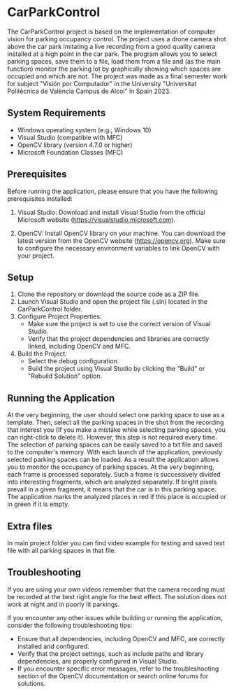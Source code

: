 # CarParkControl

The CarParkControl project is based on the implementation of computer vision for parking occupancy control. The project uses a drone camera shot above the car park imitating a live recording from a good quality camera installed at a high point in the car park. The program allows you to select parking spaces, save them to a file, load them from a file and (as the main function) monitor the parking lot by graphically showing which spaces are occupied and which are not. The project was made as a final semester work for subject "Visión por Computador" in the University "Universitat Politècnica de València Campus de Alcoi" in Spain 2023.

## System Requirements
- Windows operating system (e.g., Windows 10)
- Visual Studio (compatible with MFC)
- OpenCV library (version 4.7.0 or higher)
- Microsoft Foundation Classes (MFC)

## Prerequisites
Before running the application, please ensure that you have the following prerequisites installed:

1. Visual Studio: Download and install Visual Studio from the official Microsoft website (https://visualstudio.microsoft.com).

2. OpenCV: Install OpenCV library on your machine. You can download the latest version from the OpenCV website (https://opencv.org). Make sure to configure the necessary environment variables to link OpenCV with your project.

## Setup
1. Clone the repository or download the source code as a ZIP file.
2. Launch Visual Studio and open the project file (.sln) located in the CarParkControl folder.
3. Configure Project Properties:
   - Make sure the project is set to use the correct version of Visual Studio.
   - Verify that the project dependencies and libraries are correctly linked, including OpenCV and MFC.
4. Build the Project:
   - Select the debug configuration.
   - Build the project using Visual Studio by clicking the "Build" or "Rebuild Solution" option.

## Running the Application
At the very beginning, the user should select one parking space to use as a template. Then, select all the parking spaces in the shot from the recording that interest you (If you make a mistake while selecting parking spaces, you can right-click to delete it). However, this step is not required every time. The selection of parking spaces can be easily saved to a txt file and saved to the computer's memory. With each launch of the application, previously selected parking spaces can be loaded. As a result the application allows you to monitor the occupancy of parking spaces. At the very beginning, each frame is processed separately. Such a frame is successively divided into interesting fragments, which are analyzed separately. If bright pixels prevail in a given fragment, it means that the car is in this parking space. The application marks the analyzed places in red if this place is occupied or in green if it is empty.

## Extra files
In main project folder you can find video example for testing and saved text file with all parking spaces in that file.

## Troubleshooting
If you are using your own videos remember that the camera recording must be recorded at the best right angle for the best effect. The solution does not work at night and in poorly lit parkings.

If you encounter any other issues while building or running the application, consider the following troubleshooting tips:
  - Ensure that all dependencies, including OpenCV and MFC, are correctly installed and configured.
  - Verify that the project settings, such as include paths and library dependencies, are properly configured in Visual Studio.
  - If you encounter specific error messages, refer to the troubleshooting section of the OpenCV documentation or search online forums for solutions.
